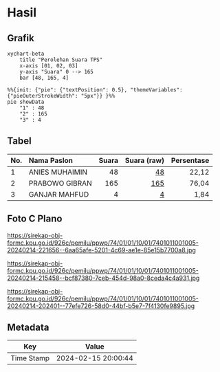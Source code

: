 # Hasil

## Grafik

```mermaid
xychart-beta
    title "Perolehan Suara TPS"
    x-axis [01, 02, 03]
    y-axis "Suara" 0 --> 165
    bar [48, 165, 4]
```

```mermaid
%%{init: {"pie": {"textPosition": 0.5}, "themeVariables": {"pieOuterStrokeWidth": "5px"}} }%%
pie showData
    "1" : 48
    "2" : 165
    "3" : 4
```

## Tabel

| No. | Nama Paslon    | Suara | Suara (raw) | Persentase |
|:--- |:-------------- | -----:| -----------:| ----------:|
| 1   | ANIES MUHAIMIN | 48    | [48][p-1]   | 22,12      |
| 2   | PRABOWO GIBRAN | 165   | [165][p-2]  | 76,04      |
| 3   | GANJAR MAHFUD  | 4     | [4][p-3]    | 1,84       |


[p-1]: https://github.com/gigit-pemilu/pemilu-2024-74-sulawesi-tenggara/blob/main/pilpres/hitung-suara/sub/74-sulawesi-tenggara/sub/01-kolaka/sub/01-wundulako/sub/1001-19-nopember/sub/005-tps/sub/paslon-1.txt
[p-2]: https://github.com/gigit-pemilu/pemilu-2024-74-sulawesi-tenggara/blob/main/pilpres/hitung-suara/sub/74-sulawesi-tenggara/sub/01-kolaka/sub/01-wundulako/sub/1001-19-nopember/sub/005-tps/sub/paslon-2.txt
[p-3]: https://github.com/gigit-pemilu/pemilu-2024-74-sulawesi-tenggara/blob/main/pilpres/hitung-suara/sub/74-sulawesi-tenggara/sub/01-kolaka/sub/01-wundulako/sub/1001-19-nopember/sub/005-tps/sub/paslon-3.txt

## Foto C Plano

https://sirekap-obj-formc.kpu.go.id/926c/pemilu/ppwp/74/01/01/10/01/7401011001005-20240214-221656--6aa65afe-5201-4c69-ae1e-85e15b7700a8.jpg

https://sirekap-obj-formc.kpu.go.id/926c/pemilu/ppwp/74/01/01/10/01/7401011001005-20240214-215458--bcf87380-7ceb-454d-98a0-8ceda4c4a931.jpg

https://sirekap-obj-formc.kpu.go.id/926c/pemilu/ppwp/74/01/01/10/01/7401011001005-20240214-202401--77efe726-58d0-44bf-b5e7-7f4130fe9895.jpg


## Metadata

| Key        | Value               |
| ---------- | ------------------- |
| Time Stamp | 2024-02-15 20:00:44 |



